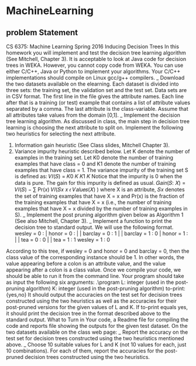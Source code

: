 # MachineLearning

problem Statement
--------------------------------
CS 6375: Machine Learning
Spring 2016
Inducing Decision Trees
In this homework you will implement and test the decision tree learning algorithm
(See Mitchell, Chapter 3). It is acceptable to look at Java code for decision trees in
WEKA. However, you cannot copy code from WEKA.
You can use either C/C++, Java or Python to implement your algorithms. Your
C/C++ implementations should compile on Linux gcc/g++ compilers.
_ Download the two datasets available on the elearning. Each dataset is divided into
three sets: the training set, the validation set and the test set. Data sets are in CSV
format. The first line in the file gives the attribute names. Each line after that is a
training (or test) example that contains a list of attribute values separated by a
comma. The last attribute is the class-variable. Assume that all attributes take values
from the domain [0,1].
_ Implement the decision tree learning algorithm. As discussed in class, the main
step in decision tree learning is choosing the next attribute to split on. Implement the
following two heuristics for selecting the next attribute.
1. Information gain heuristic (See Class slides, Mitchell Chapter 3).
2. Variance impurity heuristic described below.
Let K denote the number of examples in the training set. Let K0 denote the number
of training examples that have class = 0 and K1 denote the number of training
examples that have class = 1.
The variance impurity of the training set S is defined as:
𝑉𝐼(𝑆) =
𝐾0
𝐾
𝐾1
𝐾
Notice that the impurity is 0 when the data is pure. The gain for this impurity is
defined as usual.
𝐺𝑎𝑖𝑛(𝑆: 𝑋) = 𝑉𝐼(𝑆) − ∑ Pr(𝑥) 𝑉𝐼(𝑆𝑥
𝑥 𝜖 𝑉𝑎𝑙𝑢𝑒𝑠(𝑋)
)
where X is an attribute, 𝑆𝑥 denotes the set of training examples that have X = x and
Pr(x) is the fraction of the training examples that have X = x (i.e., the number of
training examples that have X = x divided by the number of training examples in S).
_ Implement the post pruning algorithm given below as Algorithm 1 (See also
Mitchell, Chapter 3).
_ Implement a function to print the decision tree to standard output. We will use the
following format.
wesley = 0 :
| honor = 0 :
| | barclay = 0 : 1
| | barclay = 1 : 0
| honor = 1 :
| | tea = 0 : 0
| | tea = 1 : 1
wesley = 1 : 0

According to this tree, if wesley = 0 and honor = 0 and barclay = 0, then the class
value of the corresponding instance should be 1. In other words, the value appearing
before a colon is an attribute value, and the value appearing after a colon is a class
value.
Once we compile your code, we should be able to run it from the command line.
Your program should take as input the following six arguments:
.\program <L> <K> <training-set> <validation-set>
<test-set> <to-print>
L: integer (used in the post-pruning algorithm)
K: integer (used in the post-pruning algorithm)
to-print:{yes,no}
It should output the accuracies on the test set for decision trees constructed using the
two heuristics as well as the accuracies for their post-pruned versions for the given
values of L and K. If to-print equals yes, it should print the decision tree in the format
described above to the standard output.
What to Turn in Your code, a Readme file for compiling the code and reports file
showing the outputs for the given test dataset.
On the two datasets available on the class web page:
_ Report the accuracy on the test set for decision trees constructed using the two
heuristics mentioned above.
_ Choose 10 suitable values for L and K (not 10 values for each, just 10
combinations). For each of them, report the accuracies for the post-pruned decision
trees constructed using the two heuristics.
